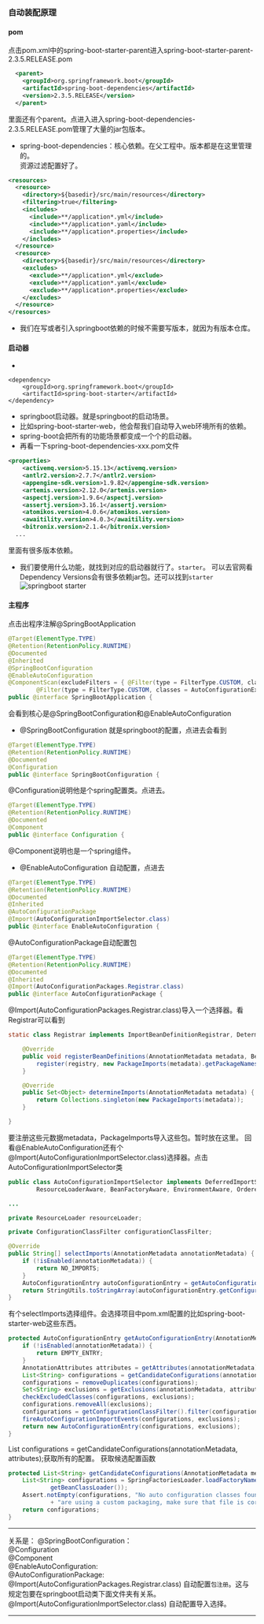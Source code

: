 ### 自动装配原理
#### pom
点击pom.xml中的spring-boot-starter-parent进入spring-boot-starter-parent-2.3.5.RELEASE.pom
```xml
  <parent>
    <groupId>org.springframework.boot</groupId>
    <artifactId>spring-boot-dependencies</artifactId>
    <version>2.3.5.RELEASE</version>
  </parent>
```
里面还有个parent。点进入进入spring-boot-dependencies-2.3.5.RELEASE.pom管理了大量的jar包版本。
- spring-boot-dependencies：核心依赖。在父工程中。版本都是在这里管理的。  
资源过滤配置好了。
```xml
<resources>
  <resource>
    <directory>${basedir}/src/main/resources</directory>
    <filtering>true</filtering>
    <includes>
      <include>**/application*.yml</include>
      <include>**/application*.yaml</include>
      <include>**/application*.properties</include>
    </includes>
  </resource>
  <resource>
    <directory>${basedir}/src/main/resources</directory>
    <excludes>
      <exclude>**/application*.yml</exclude>
      <exclude>**/application*.yaml</exclude>
      <exclude>**/application*.properties</exclude>
    </excludes>
  </resource>
</resources>
```
- 我们在写或者引入springboot依赖的时候不需要写版本，就因为有版本仓库。

#### 启动器
- 
```shell
<dependency>
    <groupId>org.springframework.boot</groupId>
    <artifactId>spring-boot-starter</artifactId>
</dependency>
```
- springboot启动器。就是springboot的启动场景。
- 比如spring-boot-starter-web，他会帮我们自动导入web环境所有的依赖。
- spring-boot会把所有的功能场景都变成一个个的启动器。
- 再看一下spring-boot-dependencies-xxx.pom文件
```xml
<properties>
    <activemq.version>5.15.13</activemq.version>
    <antlr2.version>2.7.7</antlr2.version>
    <appengine-sdk.version>1.9.82</appengine-sdk.version>
    <artemis.version>2.12.0</artemis.version>
    <aspectj.version>1.9.6</aspectj.version>
    <assertj.version>3.16.1</assertj.version>
    <atomikos.version>4.0.6</atomikos.version>
    <awaitility.version>4.0.3</awaitility.version>
    <bitronix.version>2.1.4</bitronix.version>
  ...
```
里面有很多版本依赖。  

- 我们要使用什么功能，就找到对应的启动器就行了。`starter`。
可以去官网看Dependency Versions会有很多依赖jar包。还可以找到`starter`
![][springboot-starter]

#### 主程序  

点击出程序注解@SpringBootApplication
```java
@Target(ElementType.TYPE)
@Retention(RetentionPolicy.RUNTIME)
@Documented
@Inherited
@SpringBootConfiguration
@EnableAutoConfiguration
@ComponentScan(excludeFilters = { @Filter(type = FilterType.CUSTOM, classes = TypeExcludeFilter.class),
		@Filter(type = FilterType.CUSTOM, classes = AutoConfigurationExcludeFilter.class) })
public @interface SpringBootApplication {
```
会看到核心是@SpringBootConfiguration和@EnableAutoConfiguration

- @SpringBootConfiguration 就是springboot的配置，点进去会看到
``` java
@Target(ElementType.TYPE)
@Retention(RetentionPolicy.RUNTIME)
@Documented
@Configuration
public @interface SpringBootConfiguration {
```
@Configuration说明他是个spring配置类。点进去。
```java
@Target(ElementType.TYPE)
@Retention(RetentionPolicy.RUNTIME)
@Documented
@Component
public @interface Configuration {
```
@Component说明也是一个spring组件。

- @EnableAutoConfiguration 自动配置，点进去
```java
@Target(ElementType.TYPE)
@Retention(RetentionPolicy.RUNTIME)
@Documented
@Inherited
@AutoConfigurationPackage
@Import(AutoConfigurationImportSelector.class)
public @interface EnableAutoConfiguration {
```
@AutoConfigurationPackage自动配置包
```java
@Target(ElementType.TYPE)
@Retention(RetentionPolicy.RUNTIME)
@Documented
@Inherited
@Import(AutoConfigurationPackages.Registrar.class)
public @interface AutoConfigurationPackage {
```
@Import(AutoConfigurationPackages.Registrar.class)导入一个选择器。看Registrar可以看到
```java
static class Registrar implements ImportBeanDefinitionRegistrar, DeterminableImports {

	@Override
	public void registerBeanDefinitions(AnnotationMetadata metadata, BeanDefinitionRegistry registry) {
		register(registry, new PackageImports(metadata).getPackageNames().toArray(new String[0]));
	}

	@Override
	public Set<Object> determineImports(AnnotationMetadata metadata) {
		return Collections.singleton(new PackageImports(metadata));
	}

}
```
要注册这些元数据metadata，PackageImports导入这些包。暂时放在这里。
回看@EnableAutoConfiguration还有个@Import(AutoConfigurationImportSelector.class)选择器。点击AutoConfigurationImportSelector类  
```java
public class AutoConfigurationImportSelector implements DeferredImportSelector, BeanClassLoaderAware,
		ResourceLoaderAware, BeanFactoryAware, EnvironmentAware, Ordered {

...

private ResourceLoader resourceLoader;

private ConfigurationClassFilter configurationClassFilter;

@Override
public String[] selectImports(AnnotationMetadata annotationMetadata) {
	if (!isEnabled(annotationMetadata)) {
		return NO_IMPORTS;
	}
	AutoConfigurationEntry autoConfigurationEntry = getAutoConfigurationEntry(annotationMetadata);
	return StringUtils.toStringArray(autoConfigurationEntry.getConfigurations());
}
```
有个selectImports选择组件。会选择项目中pom.xml配置的比如spring-boot-starter-web这些东西。

```java
protected AutoConfigurationEntry getAutoConfigurationEntry(AnnotationMetadata annotationMetadata) {
	if (!isEnabled(annotationMetadata)) {
		return EMPTY_ENTRY;
	}
	AnnotationAttributes attributes = getAttributes(annotationMetadata);
	List<String> configurations = getCandidateConfigurations(annotationMetadata, attributes);
	configurations = removeDuplicates(configurations);
	Set<String> exclusions = getExclusions(annotationMetadata, attributes);
	checkExcludedClasses(configurations, exclusions);
	configurations.removeAll(exclusions);
	configurations = getConfigurationClassFilter().filter(configurations);
	fireAutoConfigurationImportEvents(configurations, exclusions);
	return new AutoConfigurationEntry(configurations, exclusions);
}
```
List<String> configurations = getCandidateConfigurations(annotationMetadata, attributes);获取所有的配置。
获取候选配置函数
```java
protected List<String> getCandidateConfigurations(AnnotationMetadata metadata, AnnotationAttributes attributes) {
	List<String> configurations = SpringFactoriesLoader.loadFactoryNames(getSpringFactoriesLoaderFactoryClass(),
			getBeanClassLoader());
	Assert.notEmpty(configurations, "No auto configuration classes found in META-INF/spring.factories. If you "
			+ "are using a custom packaging, make sure that file is correct.");
	return configurations;
}
```

---

关系是：
@SpringBootConfiguration：  
  @Configuration  
  @Component  
@EnableAutoConfiguration:  
  @AutoConfigurationPackage:  
    @Import(AutoConfigurationPackages.Registrar.class) 自动配置`包注册`。这与规定包要在springboot启动类下面文件夹有关系。  
  @Import(AutoConfigurationImportSelector.class) 自动配置导入选择。  

---

[springboot-starter]:/image/springboot-starter.jpg "springboot starter"

